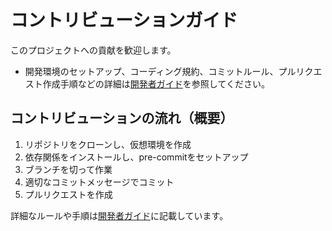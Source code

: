 # コントリビューションガイド

このプロジェクトへの貢献を歓迎します。

- 開発環境のセットアップ、コーディング規約、コミットルール、プルリクエスト作成手順などの詳細は[開発者ガイド](developer-guide.md)を参照してください。

## コントリビューションの流れ（概要）

1. リポジトリをクローンし、仮想環境を作成
2. 依存関係をインストールし、pre-commitをセットアップ
3. ブランチを切って作業
4. 適切なコミットメッセージでコミット
5. プルリクエストを作成

詳細なルールや手順は[開発者ガイド](developer-guide.md)に記載しています。
